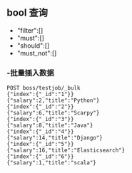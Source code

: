 ## bool 查询
- "filter":[]
- "must":[]
- "should":[]
- "must_not":[]

### -批量插入数据

````
POST boss/testjob/_bulk
{"index":{"_id":"1"}}
{"salary":2,"title":"Python"}
{"index":{"_id":"2"}}
{"salary":6,"title":"Scarpy"}
{"index":{"_id":"3"}}
{"salary":8,"title":"Java"}
{"index":{"_id":"4"}}
{"salary":14,"title":"Django"}
{"index":{"_id":"5"}}
{"salary":16,"title":"Elasticsearch"}
{"index":{"_id":"6"}}
{"salary":1,"title":"scala"}
````